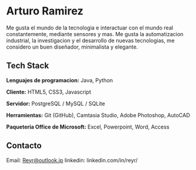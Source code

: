 # Arturo Ramirez

Me gusta el mundo de la tecnologia e interactuar con el mundo real constantemente, mediante sensores y mas. Me gusta la automatizacion industrial, la investigacion y el desarrollo de nuevas tecnologias, me considero un buen diseñador, minimalista y elegante.


## Tech Stack

**Lenguajes de programacion:** Java, Python

**Cliente:** HTML5, CSS3, Javascript

**Servidor:** PostgreSQL / MySQL / SQLite

**Herramientas:** Git (GitHub), Camtasia Studio, Adobe Photoshop, AutoCAD

**Paqueteria Office de Microsoft:** Excel, Powerpoint, Word, Access

## Contacto

Email: Reyr@outlook.jp
linkedin: linkedin.com/in/reyr/



<!--
**Roumr/Roumr** is a ✨ _special_ ✨ repository because its `README.md` (this file) appears on your GitHub profile.

Here are some ideas to get you started:

- 🔭 I’m currently working on ...
- 🌱 I’m currently learning ...
- 👯 I’m looking to collaborate on ...
- 🤔 I’m looking for help with ...
- 💬 Ask me about ...
- 📫 How to reach me: ...
- 😄 Pronouns: ...
- ⚡ Fun fact: ...
-->
